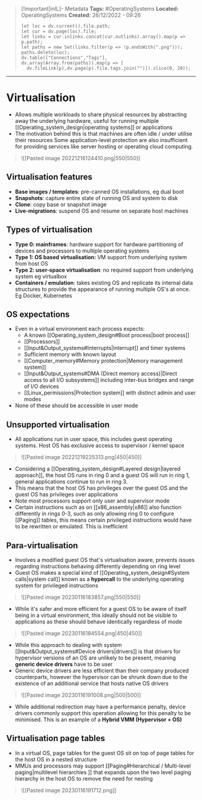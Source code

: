 > [!important|inIL]- Metadata
> **Tags:** #OperatingSystems 
> **Located:** OperatingSystems
> **Created:** 26/12/2022 - 09:26
> ```dataviewjs
>let loc = dv.current().file.path;
>let cur = dv.page(loc).file;
>let links = cur.inlinks.concat(cur.outlinks).array().map(p => p.path);
>let paths = new Set(links.filter(p => !p.endsWith(".png")));
>paths.delete(loc);
>dv.table(["Connections","Tags"], dv.array(Array.from(paths)).map(p => [
>   dv.fileLink(p),dv.page(p).file.tags.join("")]).slice(0, 20));
> ```

___
# Virtualisation

- Allows multiple workloads to share physical resources by abstracting away the underlying hardware, useful for running multiple [[Operating_system_design|operating systems]] or applications
- The motivation behind this is that machines are often idle / under utilise their resources Some application-level protection  are also insufficient for providing services like server hosting or operating cloud computing. 

> ![[Pasted image 20221216124410.png|550|550]]

## Virtualisation features
- **Base images / templates**: pre-canned OS installations, eg dual boot 
- **Snapshots**: capture entire state of running OS and system to disk
- **Clone**: copy base or snapshot image 
- **Live-migrations**: suspend OS and resume on separate host machines

## Types of virtualisation
- **Type 0: mainframes**: hardware support for hardware partitioning of devices and processors to multiple operating systems 
- **Type 1: OS based virtualisation:** VM support from underlying system from host OS
- **Type 2: user-space virtualisation**: no required support from underlying system eg virtualbox
- **Containers / emulation**: takes existing OS and replicate its internal data structures to provide the appearance of running multiple OS's at once. Eg Docker, Kubernetes

## OS expectations
- Even in a virtual environment each process expects:
	- A known [[Operating_system_design#Boot process|boot process]]
	- [[Processors]]
	- [[Input&Output_systems#Interrupts|Interrupt]] and timer systems 
	- Sufficient memory with known layout
	- [[Computer_memory#Memory protection|Memory management system]]
	- [[Input&Output_systems#DMA (Direct memory access)|Direct access to all I/O subsystems]] including inter-bus bridges and range of I/O devices
	- [[Linux_permissions|Protection system]] with distinct admin and user modes
- None of these should be accessible in user mode

## Unsupported virtualisation
- All applications run in user space, this includes guest operating systems. Host OS has exclusive access to supervisor / kernel space

> ![[Pasted image 20221219225313.png|450|450]]

- Considering a [[Operating_system_design#Layered design|layered approach]], the host OS runs in ring 0 and a guest OS will run in ring 1, general applications continue to run in ring 3. 
- This means that the host OS has privileges over the guest OS and the guest OS has privileges over applications 
- Note most processors support only user and supervisor mode
- Certain instructions such as on [[x86_assembly|x86]] also function differently in rings 0-3, such as only allowing ring 0 to configure [[Paging]] tables, this means certain privileged instructions would have to be rewritten or emulated. This is inefficient 

## Para-virtualisation
- Involves a modified guest OS that's virtualisation aware, prevents issues regarding instructions behaving differently depending on ring level
- Guest OS makes a special kind of [[Operating_system_design#System calls|system call]] known as a **hypercall** to the underlying operating system for privileged instructions 

> ![[Pasted image 20230116183857.png|550|550]]

- While it's safer and more efficient for a guest OS to be aware of itself being in a virtual environment, this ideally should not be visible to applications as these should behave identically regardless of mode

> ![[Pasted image 20230116184554.png|450|450]]

- While this approach to dealing with system [[Input&Output_systems#Device drivers|drivers]] is that drivers for hypervisor versions of an OS are unlikely to be present, meaning **generic device drivers** have to be user 
- Generic device drivers are less efficient than their company produced counterparts, however the hypervisor can be shrunk down due to the existence of an additional service that hosts native OS drivers

> ![[Pasted image 20230116191008.png|500|500]]

- While additional redirection may have a performance penalty, device drivers commonly support this operation allowing for this penalty to be minimised. This is an example of a **Hybrid VMM (Hypervisor + OS)**

## Virtualisation page tables
- In a virtual OS, page tables for the guest OS sit on top of page tables for the host OS in a nested structure 
- MMUs and processors may support [[Paging#Hierarchical / Multi-level paging|multilevel hierarchies ]] that expands upon the two level paging hierarchy in the host OS to remove the need for nesting

> ![[Pasted image 20230116191712.png]]
